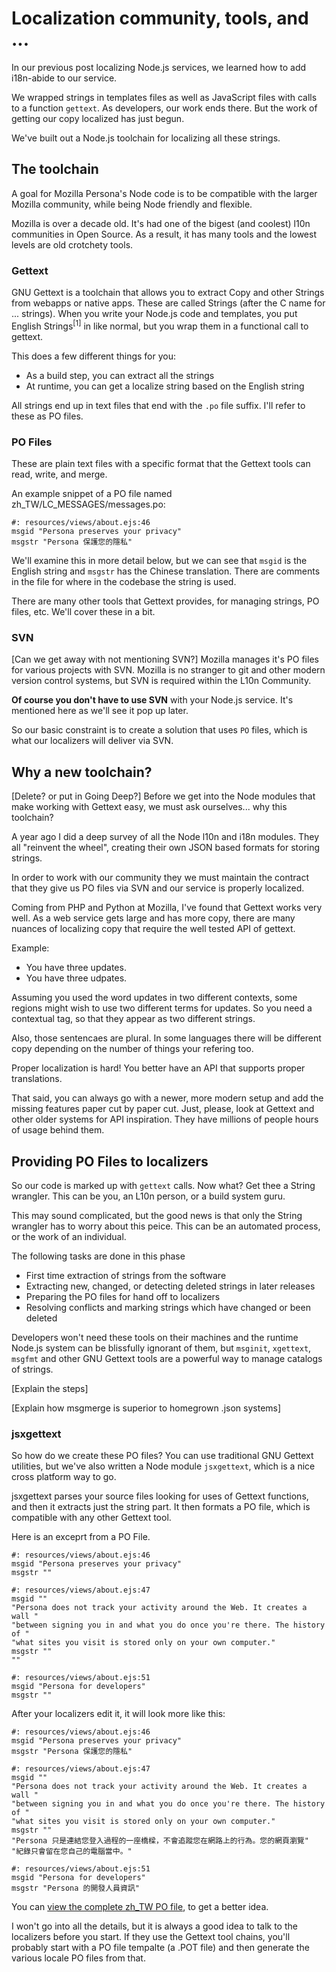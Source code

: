 
# Localization community, tools, and ...

In our previous post localizing Node.js services, we learned how to add i18n-abide to our service.

We wrapped strings in templates files as well as JavaScript files with calls to a function `gettext`. As developers, our work ends there. But the work of getting our copy localized has just begun.

We've built out a Node.js toolchain for localizing all these strings.

## The toolchain

A goal for Mozilla Persona's Node code is to be compatible with the larger Mozilla community, while being Node friendly and flexible.

Mozilla is over a decade old. It's had one of the bigest (and coolest) l10n communities in Open Source. As a result, it has many tools and the lowest levels are old crotchety tools.

### Gettext
GNU Gettext is a toolchain that allows you to extract Copy and other Strings from webapps or native apps. These are called Strings (after the C name for ... strings). When you write your Node.js code and templates, you put English Strings<sup>[1]</sup> in like normal, but you wrap them in a functional call to gettext.

This does a few different things for you:
* As a build step, you can extract all the strings
* At runtime, you can get a localize string based on the English string

All strings end up in text files that end with the `.po` file suffix. I'll refer to these as PO files.

### PO Files

These are plain text files with a specific format that the Gettext tools can read, write, and merge.

An example snippet of a PO file named zh_TW/LC_MESSAGES/messages.po:

    #: resources/views/about.ejs:46
    msgid "Persona preserves your privacy"
    msgstr "Persona 保護您的隱私"

We'll examine this in more detail below, but we can see that `msgid` is the English string and `msgstr` has the Chinese translation. There are comments in the file for where in the codebase the string is used.

There are many other tools that Gettext provides, for managing strings, PO files, etc. We'll cover these in a bit.

### SVN
[Can we get away with not mentioning SVN?]
Mozilla manages it's PO files for various projects with SVN. Mozilla is no stranger to git and other modern version control systems, but SVN is required within the L10n Community.

**Of course you don't have to use SVN** with your Node.js service. It's mentioned here as we'll see it pop up later.

So our basic constraint is to create a solution that uses `PO` files, which is what our localizers will deliver via SVN.

## Why a new toolchain?
[Delete? or put in Going Deep?]
Before we get into the Node modules that make working with Gettext easy, we must ask ourselves... why this toolchain?

A year ago I did a deep survey of all the Node l10n and i18n modules. They all "reinvent the wheel", creating their own JSON based formats for storing strings.

In order to work with our community they we must maintain the contract that they give us PO files via SVN and our service is properly localized.

Coming from PHP and Python at Mozilla, I've found that Gettext works very well. As a web service gets large and has more copy, there are many nuances of localizing copy that require the well tested API of gettext.

Example:
* <div id="system-updates">You have three updates.</div>
* <div id="social-inbox">You have three udpates.</div>

Assuming you used the word updates in two different contexts, some regions might wish to use two different terms for updates. So you need a contextual tag, so that they appear as two different strings.

Also, those sentencaes are plural. In some languages there will be different copy depending on the number of things your refering too.

Proper localization is hard! You better have an API that supports proper translations.

That said, you can always go with a newer, more modern setup and add the missing features paper cut by paper cut. Just, please, look at Gettext and other older systems for API inspiration. They have millions of people hours of usage behind them.

## Providing PO Files to localizers

So our code is marked up with `gettext` calls. Now what? Get thee a String wrangler. This can be you, an L10n person, or a build system guru.

This may sound complicated, but the good news is that only the String wrangler has to worry about this peice. This can be an automated process, or the work of an individual.

The following tasks are done in this phase

* First time extraction of strings from the software
* Extracting new, changed, or detecting deleted strings in later releases
* Preparing the PO files for hand off to localizers
* Resolving conflicts and marking strings which have changed or been deleted

Developers won't need these tools on their machines and the runtime Node.js system can be blissfully ignorant of them, but `msginit`, `xgettext`, `msgfmt` and other GNU Gettext tools are a powerful way to manage catalogs of strings.

[Explain the steps]

[Explain how msgmerge is superior to homegrown .json systems]

### jsxgettext

So how do we create these PO files? You can use traditional GNU Gettext utilities, but we've also written a Node module `jsxgettext`, which is a nice cross platform way to go.

jsxgettext parses your source files looking for uses of Gettext functions, and then it extracts just the string part. It then formats a PO file, which is compatible with any other Gettext tool.

Here is an exceprt from a PO File.

    #: resources/views/about.ejs:46
    msgid "Persona preserves your privacy"
    msgstr ""

    #: resources/views/about.ejs:47
    msgid ""
    "Persona does not track your activity around the Web. It creates a wall "
    "between signing you in and what you do once you're there. The history of "
    "what sites you visit is stored only on your own computer."
    msgstr ""
    ""

    #: resources/views/about.ejs:51
    msgid "Persona for developers"
    msgstr ""

After your localizers edit it, it will look more like this:

    #: resources/views/about.ejs:46
    msgid "Persona preserves your privacy"
    msgstr "Persona 保護您的隱私"

    #: resources/views/about.ejs:47
    msgid ""
    "Persona does not track your activity around the Web. It creates a wall "
    "between signing you in and what you do once you're there. The history of "
    "what sites you visit is stored only on your own computer."
    msgstr ""
    "Persona 只是連結您登入過程的一座橋樑，不會追蹤您在網路上的行為。您的網頁瀏覽"
    "紀錄只會留在您自己的電腦當中。"

    #: resources/views/about.ejs:51
    msgid "Persona for developers"
    msgstr "Persona 的開發人員資訊"

You can [view the complete zh_TW PO file](http://svn.mozilla.org/projects/l10n-misc/trunk/browserid/locale/zh_TW/LC_MESSAGES/messages.po), to get a better idea.

I won't go into all the details, but it is always a good idea to talk to the localizers before you start. If they use the Gettext tool chains, you'll probably start with a PO file tempalte (a .POT file) and then generate the various locale PO files from that.